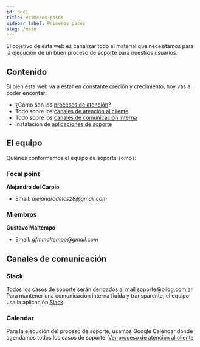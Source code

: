 ```yaml
---
id: doc1
title: Primeros pasos
sidebar_label: Primeros pasos
slug: /main
---
```


El objetivo de esta web es canalizar todo el material que necesitamos para la ejecución de un buen proceso de soporte para nuestros usuarios.

## Contenido

Si bien esta web va a estar en constante creción y crecimiento, hoy vas a poder encontar:

- ¿Cómo son los [procesos de atención](doc2.md)?
- Todo sobre los [canales de atención al cliente](doc3.md)
- Todo sobre los [canales de comunicación interna](doc4.md)
- Instalación de [aplicaciones de soporte](doc3.md)

## El equipo

Quienes conformamos el equipo de soporte somos:

### Focal point

**Alejandro del Carpio**

- Email: _alejandrodelcs28@gmail.com_

### Miembros

**Gustavo Maltempo**

- Email: _gfmmaltempo@gmail.com_

## Canales de comunicación

### Slack

Todos los casos de soporte serán deribados al mail soporte@bilog.com.ar. Para mantener una comunicación interna fluida y transparente, el equipo usa la aplicación [Slack](doc2.md).

### Calendar

Para la ejecución del proceso de soporte, usamos Google Calendar donde agendamos todos los casos de soporte. [Ver proceso de atención al cliente](doc2.md)
